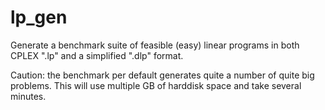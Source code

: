 lp_gen
======

Generate a benchmark suite of feasible (easy) linear programs
in both CPLEX ".lp" and a simplified ".dlp" format.

Caution: the benchmark per default generates quite a number of quite big problems. This will use multiple GB of harddisk space and take several minutes.
